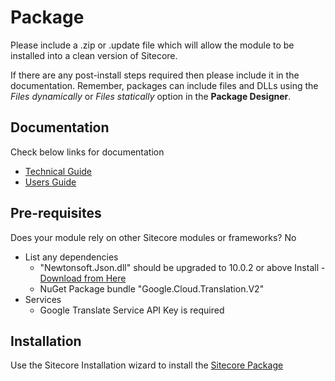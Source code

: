 # Package
Please include a .zip or .update file which will allow the module to be installed into a clean version of Sitecore.

If there are any post-install steps required then please include it in the documentation. Remember, packages can include files and DLLs using the *Files dynamically* or *Files statically* option in the **Package Designer**.


## [](#documentation)Documentation

Check below links for documentation

-   [Technical Guide](2019-Addact-Lions/documentation/ContentTranslationGuide_TechGuide_V1.docx)
-   [Users Guide](2019-Addact-Lions/documentation/ContentTranslation_UserGuide_V1.docx)

## [](#pre-requisites)Pre-requisites

Does your module rely on other Sitecore modules or frameworks? No

 - List any dependencies
    - "Newtonsoft.Json.dll" should be upgraded to 10.0.2 or above Install - [Download from Here](2019-Addact-Lions/sc.package/CTManualChanges.zip)
    - NuGet Package bundle "Google.Cloud.Translation.V2"
 - Services
    - Google Translate Service API Key is required

## [](#installation)Installation

Use the Sitecore Installation wizard to install the [Sitecore Package](2019-Addact-Lions/sc.package/2019-hackathon-license-exp-March4.zip)
